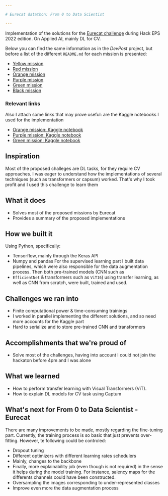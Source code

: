 ```yaml
---

# Eurecat datathon: From 0 to Data Scientist

---
```


Implementation of the solutions for the 
[Eurecat challenge](https://github.com/Applied-Artificial-Intelligence-Eurecat/hackeps) 
during Hack EPS 2022 edition. On Applied AI, mainly DL for CV.

Below you can find the same information as in the _DevPost_ project, but before
a list of the different ``README.md`` for each mission is presented:
- <a href="https://github.com/gcastro-98/eurecat-datathon-applied-ai/blob/main/yellow/README.md">Yellow mission</a>
- <a href="https://github.com/gcastro-98/eurecat-datathon-applied-ai/blob/main/red/README.md">Red mission</a>
- <a href="https://github.com/gcastro-98/eurecat-datathon-applied-ai/blob/main/orange/README.md">Orange mission</a>
- <a href="https://github.com/gcastro-98/eurecat-datathon-applied-ai/blob/main/purple/README.md">Purple mission</a>
- <a href="https://github.com/gcastro-98/eurecat-datathon-applied-ai/blob/main/green/README.md">Green mission</a>
- <a href="https://github.com/gcastro-98/eurecat-datathon-applied-ai/blob/main/black/README.md">Black mission</a>

### Relevant links
Also I attach some links that may prove useful: are the Kaggle notebooks 
I used for the implementation
- [Orange mission: Kaggle notebook](https://www.kaggle.com/code/gerardcastro/eurecat-orange)
- [Purple mission: Kaggle notebook](https://www.kaggle.com/gcastro98dev/eurecat-purple)
- [Green mission: Kaggle notebook](https://www.kaggle.com/gerardcastro/eurecat-green)

## Inspiration
Most of the proposed challeges are DL tasks, for they require CV approaches. 
I was eager to understand how the implementations of several techniques 
(such as transformers or capsum) worked. 
That's why I took profit and I used this challenge to learn them

## What it does
- Solves most of the proposed missions by Eurecat
- Provides a summary of the proposed implementations

## How we built it
Using Python, specifically:
- Tensorflow, mainly through the Keras API
- Numpy and pandas
For the supervised learning part I built data pipelines,
which were also responsible for the data augmentation 
process. Then both pre-trained models (CNN such as 
- ``EfficientNet`` & transformers such as ``ViT16``) using transfer learning,
as well as CNN from scratch, were built, trained and used. 

## Challenges we ran into
- Finite computational power & time-consuming trainings
- I worked in parallel implementing the different solutions, and so need
more accounts for the Kaggle part
- Hard to serialize and to store pre-trained CNN and transformers

## Accomplishments that we're proud of
- Solve most of the challenges, having into account I could not join 
the hackaton before 4pm and I was alone

## What we learned
- How to perform transfer learning with Visual Transformers (ViT).
- How to explain DL models for CV task using Captum

## What's next for  From 0 to Data Scientist - Eurecat
There are many improvements to be made, mostly regarding the fine-tuning part.
Currently, the training process is so basic that just prevents over-fitting.
However, te following could be controled:
- Dropout tuning
- Different optimizers with different learning rates schedulers
- Mainly, changes to the backbone
- Finally, more explainability job (even though is not required)
in the sense it helps during the model training. For instance,
salency maps for the differents channels could have been constructed.
- Oversampling the images corresponding to under-represented classes
- Improve even more the data augmentation process